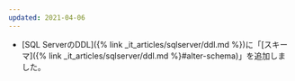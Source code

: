 ```yaml
---
updated: 2021-04-06
---
```

- [SQL ServerのDDL]({% link _it_articles/sqlserver/ddl.md %})に「[スキーマ]({% link _it_articles/sqlserver/ddl.md %}#alter-schema)」を追加しました。